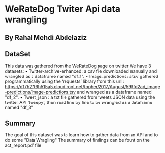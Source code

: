 # WeRateDog Twiter Api data wrangling
## By Rahal Mehdi Abdelaziz


## DataSet

This data was gathered from the WeRateDog page on twitter
We have 3 datasets:
• Twitter-archive-enhanced: a csv file downloaded manually and wrangled as a dataframe named "df_1".
• Image_predictions: a tsv gathered programmatically using the ‘requests’ library from this url : 
https://d17h27t6h515a5.cloudfront.net/topher/2017/August/599fd2ad_image-predictions/image-predictions.tsv 
and wrangled as a dataframe named "df_2".
• Tweet_json : a txt file gathered from tweets JSON data using the twitter API ‘tweepy’, then read line by line to be wrangled as a dataframe named "df_3".



## Summary 
The goal of this dataset was to learn how to gather data from an API and to do some "Data Wragling"
The summary of findings can be fount on the act_report.pdf file
